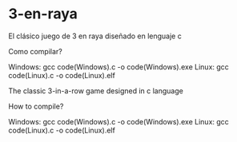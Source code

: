# 3-en-raya


El clásico juego de 3 en raya diseñado en lenguaje c

Como compilar?

Windows: gcc code(Windows).c -o code(Windows).exe
Linux: gcc code(Linux).c -o code(Linux).elf

The classic 3-in-a-row game designed in c language

How to compile?

Windows: gcc code(Windows).c -o code(Windows).exe
Linux: gcc code(Linux).c -o code(Linux).elf
